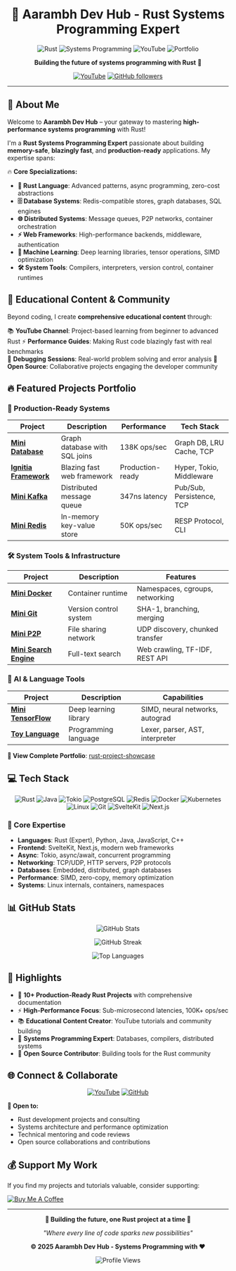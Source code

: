 <div align="center">

# 🚀 **Aarambh Dev Hub** - Rust Systems Programming Expert

![Rust](https://img.shields.io/badge/rust-1.70%2B-orange.svg?style=for-the-badge&logo=rust&labelColor=black)
![Systems Programming](https://img.shields.io/badge/Systems-Programming-red.svg?style=for-the-badge&labelColor=black)
![YouTube](https://img.shields.io/badge/YouTube-Aarambh%20Dev%20Hub-red?style=for-the-badge&logo=youtube)
![Portfolio](https://img.shields.io/badge/Projects-10%2B-blue.svg?style=for-the-badge&labelColor=black)

**Building the future of systems programming with Rust** 🦀

[![YouTube](https://img.shields.io/youtube/channel/subscribers/UCm5U5uQiZA_mQY5wQ6WfUVA?style=social&logo=youtube&label=Aarambh%20Dev%20Hub)](https://youtube.com/@aarambhdevhub)
[![GitHub followers](https://img.shields.io/github/followers/AarambhDevHub?style=social)](https://github.com/AarambhDevHub)

</div>

---

## 💫 **About Me**

Welcome to **Aarambh Dev Hub** – your gateway to mastering **high-performance systems programming** with Rust! 

I'm a **Rust Systems Programming Expert** passionate about building **memory-safe**, **blazingly fast**, and **production-ready** applications. My expertise spans:

🔥 **Core Specializations:**
- **🦀 Rust Language**: Advanced patterns, async programming, zero-cost abstractions
- **🗄️ Database Systems**: Redis-compatible stores, graph databases, SQL engines
- **🌐 Distributed Systems**: Message queues, P2P networks, container orchestration  
- **⚡ Web Frameworks**: High-performance backends, middleware, authentication
- **🤖 Machine Learning**: Deep learning libraries, tensor operations, SIMD optimization
- **🛠️ System Tools**: Compilers, interpreters, version control, container runtimes

## 🎥 **Educational Content & Community**

Beyond coding, I create **comprehensive educational content** through:

📚 **YouTube Channel**: Project-based learning from beginner to advanced Rust
⚡ **Performance Guides**: Making Rust code blazingly fast with real benchmarks  
🐛 **Debugging Sessions**: Real-world problem solving and error analysis
🤝 **Open Source**: Collaborative projects engaging the developer community

## 🔥 **Featured Projects Portfolio**

### **🚀 Production-Ready Systems**
| Project | Description | Performance | Tech Stack |
|---------|-------------|-------------|------------|
| **[Mini Database](https://github.com/AarambhDevHub/rust-project-showcase)** | Graph database with SQL joins | 138K ops/sec | Graph DB, LRU Cache, TCP |
| **[Ignitia Framework](https://github.com/AarambhDevHub/rust-project-showcase)** | Blazing fast web framework | Production-ready | Hyper, Tokio, Middleware |
| **[Mini Kafka](https://github.com/AarambhDevHub/rust-project-showcase)** | Distributed message queue | 347ns latency | Pub/Sub, Persistence, TCP |
| **[Mini Redis](https://github.com/AarambhDevHub/rust-project-showcase)** | In-memory key-value store | 50K ops/sec | RESP Protocol, CLI |

### **🛠️ System Tools & Infrastructure**
| Project | Description | Features |
|---------|-------------|----------|
| **[Mini Docker](https://github.com/AarambhDevHub/rust-project-showcase)** | Container runtime | Namespaces, cgroups, networking |
| **[Mini Git](https://github.com/AarambhDevHub/rust-project-showcase)** | Version control system | SHA-1, branching, merging |
| **[Mini P2P](https://github.com/AarambhDevHub/rust-project-showcase)** | File sharing network | UDP discovery, chunked transfer |
| **[Mini Search Engine](https://github.com/AarambhDevHub/rust-project-showcase)** | Full-text search | Web crawling, TF-IDF, REST API |

### **🤖 AI & Language Tools** 
| Project | Description | Capabilities |
|---------|-------------|--------------|
| **[Mini TensorFlow](https://github.com/AarambhDevHub/rust-project-showcase)** | Deep learning library | SIMD, neural networks, autograd |
| **[Toy Language](https://github.com/AarambhDevHub/rust-project-showcase)** | Programming language | Lexer, parser, AST, interpreter |

**🎯 View Complete Portfolio**: [rust-project-showcase](https://github.com/AarambhDevHub/rust-project-showcase)

## 💻 **Tech Stack**

<div align="center">

![Rust](https://img.shields.io/badge/rust-%23000000.svg?style=for-the-badge&logo=rust&logoColor=white)
![Java](https://img.shields.io/badge/java-%23ED8B00.svg?style=for-the-badge&logo=openjdk&logoColor=white)
![Tokio](https://img.shields.io/badge/Tokio-000000?style=for-the-badge&logo=tokio&logoColor=white)
![PostgreSQL](https://img.shields.io/badge/postgresql-%23316192.svg?style=for-the-badge&logo=postgresql&logoColor=white)
![Redis](https://img.shields.io/badge/redis-%23DD0031.svg?style=for-the-badge&logo=redis&logoColor=white)
![Docker](https://img.shields.io/badge/docker-%230db7ed.svg?style=for-the-badge&logo=docker&logoColor=white)
![Kubernetes](https://img.shields.io/badge/kubernetes-%23326ce5.svg?style=for-the-badge&logo=kubernetes&logoColor=white)
![Linux](https://img.shields.io/badge/Linux-FCC624?style=for-the-badge&logo=linux&logoColor=black)
![Git](https://img.shields.io/badge/git-%23F05033.svg?style=for-the-badge&logo=git&logoColor=white)
![SvelteKit](https://img.shields.io/badge/sveltekit-FF3E00.svg?style=for-the-badge&logo=svelte&logoColor=white)
![Next.js](https://img.shields.io/badge/next.js-000000.svg?style=for-the-badge&logo=next.js&logoColor=white)

</div>

### **🎯 Core Expertise**
- **Languages**: Rust (Expert), Python, Java, JavaScript, C++
- **Frontend**: SvelteKit, Next.js, modern web frameworks
- **Async**: Tokio, async/await, concurrent programming  
- **Networking**: TCP/UDP, HTTP servers, P2P protocols
- **Databases**: Embedded, distributed, graph databases
- **Performance**: SIMD, zero-copy, memory optimization
- **Systems**: Linux internals, containers, namespaces

## 📊 **GitHub Stats**

<div align="center">

![GitHub Stats](https://github-readme-stats.vercel.app/api?username=AarambhDevHub&theme=dark&hide_border=false&include_all_commits=true&count_private=false)

![GitHub Streak](https://github-readme-streak-stats.herokuapp.com/?user=AarambhDevHub&theme=dark&hide_border=false)

![Top Languages](https://github-readme-stats.vercel.app/api/top-langs/?username=AarambhDevHub&theme=dark&hide_border=false&include_all_commits=true&count_private=false&layout=compact)

</div>

## 🌟 **Highlights**

- 🦀 **10+ Production-Ready Rust Projects** with comprehensive documentation
- ⚡ **High-Performance Focus**: Sub-microsecond latencies, 100K+ ops/sec
- 📚 **Educational Content Creator**: YouTube tutorials and community building  
- 🔧 **Systems Programming Expert**: Databases, compilers, distributed systems
- 🤝 **Open Source Contributor**: Building tools for the Rust community

## 🌐 **Connect & Collaborate**

<div align="center">

[![YouTube](https://img.shields.io/badge/YouTube-%23FF0000.svg?style=for-the-badge&logo=YouTube&logoColor=white)](https://youtube.com/@aarambhdevhub)
[![GitHub](https://img.shields.io/badge/github-%23121011.svg?style=for-the-badge&logo=github&logoColor=white)](https://github.com/AarambhDevHub)

</div>

**🤝 Open to:**
- Rust development projects and consulting
- Systems architecture and performance optimization  
- Technical mentoring and code reviews
- Open source collaborations and contributions

## 💰 **Support My Work**

If you find my projects and tutorials valuable, consider supporting:

[![Buy Me A Coffee](https://img.shields.io/badge/Buy%20Me%20A%20Coffee-ffdd00?style=for-the-badge&logo=buy-me-a-coffee&logoColor=black)](https://buymeacoffee.com/aarambhdevhub)

---

<div align="center">

**🦀 Building the future, one Rust project at a time 🦀**

*"Where every line of code sparks new possibilities"*

**© 2025 Aarambh Dev Hub - Systems Programming with ❤️**

![Profile Views](https://komarev.com/ghpvc/?username=AarambhDevHub&color=brightgreen&style=flat-square)

</div>
